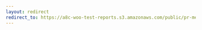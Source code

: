```yaml
---
layout: redirect
redirect_to: https://a8c-woo-test-reports.s3.amazonaws.com/public/pr-merge/45966/api/index.html
---
```

